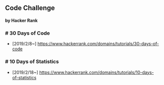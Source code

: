 ## Code Challenge
#### by Hacker Rank


### \# 30 Days of Code
- [2019/2/8~]
https://www.hackerrank.com/domains/tutorials/30-days-of-code

### \# 10 Days of Statistics
- [2019/2/18~]
https://www.hackerrank.com/domains/tutorials/10-days-of-statistics
